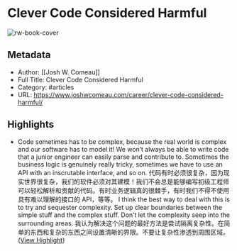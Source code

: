 # Clever Code Considered Harmful

![rw-book-cover](https://www.joshwcomeau.com/images/og-default.png)

## Metadata
- Author: [[Josh W. Comeau]]
- Full Title: Clever Code Considered Harmful
- Category: #articles
- URL: https://www.joshwcomeau.com/career/clever-code-considered-harmful/

## Highlights
- Code sometimes has to be complex, because the real world is complex and our software has to model it! We won’t always be able to write code that a junior engineer can easily parse and contribute to. Sometimes the business logic is genuinely really tricky, sometimes we have to use an API with an inscrutable interface, and so on. 
  代码有时必须很复杂，因为现实世界很复杂，我们的软件必须对其建模！我们不会总是能够编写初级工程师可以轻松解析和贡献的代码。有时业务逻辑真的很棘手，有时我们不得不使用具有难以理解的接口的 API，等等。
  I think the best way to deal with this is to try and sequester complexity. Set up clear boundaries between the simple stuff and the complex stuff. Don’t let the complexity seep into the surrounding areas. 
  我认为解决这个问题的最好方法是尝试隔离复杂性。在简单的东西和复杂的东西之间设置清晰的界限。不要让复杂性渗透到周围区域。 ([View Highlight](https://read.readwise.io/read/01gsd2513zjntchgvqec6sf6gz))

